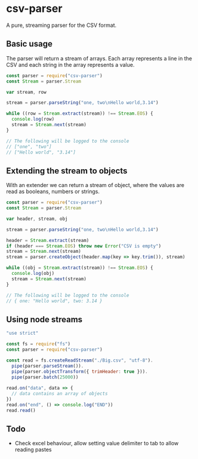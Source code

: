 # csv-parser

A pure, streaming parser for the CSV format.

## Basic usage

The parser will return a stream of arrays. Each array represents a line in the CSV and each string in the array represents a value.

```javascript
const parser = require("csv-parser")
const Stream = parser.Stream

var stream, row

stream = parser.parseString("one, two\nHello world,3.14")

while ((row = Stream.extract(stream)) !== Stream.EOS) {
  console.log(row)
  stream = Stream.next(stream)
}

// The following will be logged to the console
// ["one", "two"]
// ["Hello world", "3.14"]
```

## Extending the stream to objects

With an extender we can return a stream of object, where the values are read as booleans, numbers or strings.

```javascript
const parser = require("csv-parser")
const Stream = parser.Stream

var header, stream, obj

stream = parser.parseString("one, two\nHello world,3.14")

header = Stream.extract(stream)
if (header === Stream.EOS) throw new Error("CSV is empty")
stream = Stream.next(stream)
stream = parser.createObject(header.map(key => key.trim()), stream)

while ((obj = Stream.extract(stream)) !== Stream.EOS) {
  console.log(obj)
  stream = Stream.next(stream)
}

// The following will be logged to the console
// { one: "Hello world", two: 3.14 }
```

## Using node streams

```javascript
"use strict"

const fs = require("fs")
const parser = require("csv-parser")

const read = fs.createReadStream("./Big.csv", "utf-8").
  pipe(parser.parseStream()).
  pipe(parser.objectTransform({ trimHeader: true })).
  pipe(parser.batch(25000))
  
read.on("data", data => {
  // data contains an array of objects
})
read.on("end", () => console.log("END"))
read.read()
```

## Todo
- Check excel behaviour, allow setting value delimiter to tab to allow reading pastes
